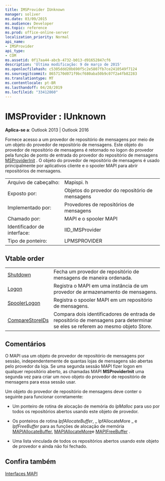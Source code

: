 ```yaml
---
title: IMSProvider IUnknown
manager: soliver
ms.date: 03/09/2015
ms.audience: Developer
ms.topic: reference
ms.prod: office-online-server
localization_priority: Normal
api_name:
- IMSProvider
api_type:
- COM
ms.assetid: 0f17aa44-abcb-4732-b013-d91652847cf6
description: 'Última modificação: 9 de março de 2015'
ms.openlocfilehash: c5305ddd20b690f5c2e5807fb7ce2410549f7124
ms.sourcegitcommit: 8657170d071f9bcf680aba50b9c07f2a4fb82283
ms.translationtype: MT
ms.contentlocale: pt-BR
ms.lasthandoff: 04/28/2019
ms.locfileid: "33412860"
---
```

# <a name="imsprovider--iunknown"></a>IMSProvider : IUnknown

  
  
**Aplica-se a**: Outlook 2013 | Outlook 2016 
  
Fornece acesso a um provedor de repositório de mensagens por meio de um objeto do provedor de repositório de mensagens. Este objeto do provedor de repositório de mensagens é retornado no logon do provedor pela função de ponto de entrada do provedor do repositório de mensagens [MSProviderInit](msproviderinit.md) . O objeto do provedor de repositório de mensagens é usado principalmente por aplicativos cliente e o spooler MAPI para abrir repositórios de mensagens. 
  
|||
|:-----|:-----|
|Arquivo de cabeçalho:  <br/> |Mapispi. h  <br/> |
|Exposto por:  <br/> |Objetos do provedor do repositório de mensagens  <br/> |
|Implementado por:  <br/> |Provedores de repositórios de mensagens  <br/> |
|Chamado por:  <br/> |MAPI e o spooler MAPI  <br/> |
|Identificador de interface:  <br/> |IID_IMSProvider  <br/> |
|Tipo de ponteiro:  <br/> |LPMSPROVIDER  <br/> |
   
## <a name="vtable-order"></a>Vtable order

|||
|:-----|:-----|
|[Shutdown](imsprovider-shutdown.md) <br/> |Fecha um provedor de repositório de mensagens de maneira ordenada.  <br/> |
|[Logon](imsprovider-logon.md) <br/> |Registra o MAPI em uma instância de um provedor de armazenamento de mensagens.  <br/> |
|[SpoolerLogon](imsprovider-spoolerlogon.md) <br/> |Registra o spooler MAPI em um repositório de mensagens.  <br/> |
|[CompareStoreIDs](imsprovider-comparestoreids.md) <br/> |Compara dois identificadores de entrada de repositório de mensagens para determinar se eles se referem ao mesmo objeto Store.  <br/> |
   
## <a name="remarks"></a>Comentários

O MAPI usa um objeto de provedor de repositório de mensagens por sessão, independentemente de quantas lojas de mensagens são abertas pelo provedor da loja. Se uma segunda sessão MAPI fizer logon em qualquer repositório aberto, as chamadas MAPI **MSProviderInit** uma segunda vez para criar um novo objeto do provedor de repositório de mensagens para essa sessão usar. 
  
Um objeto do provedor de repositório de mensagens deve conter o seguinte para funcionar corretamente:
  
- Um ponteiro de rotina de alocação de memória do _lpMalloc_ para uso por todos os repositórios abertos usando este objeto de provedor. 
    
- Os ponteiros de rotina _lpfAllocateBuffer_, _ lpfAllocateMore _ e _lpfFreeBuffer_ para as funções de alocação de memória [MAPIAllocateBuffer](mapiallocatebuffer.md), [MAPIAllocateMore](mapiallocatemore.md)e [MAPIFreeBuffer](mapifreebuffer.md) . 
    
- Uma lista vinculada de todos os repositórios abertos usando este objeto de provedor e ainda não foi fechado.
    
## <a name="see-also"></a>Confira também



[Interfaces MAPI](mapi-interfaces.md)

